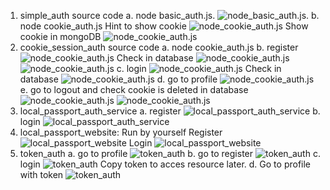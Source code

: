 1. simple_auth source code
a. node basic_auth.js. 
![node_basic_auth.js.](public/node_basic_auth.png.png)
b. node cookie_auth.js
Hint to show cookie
![node_cookie_auth.js](public/login.png)
Show cookie in mongoDB
![node_cookie_auth.js](public/cookie_in_mongoDB.png)
2. cookie_session_auth source code
a. node cookie_auth.js
b. register
![node_cookie_auth.js](public/register_cookie_session_auth.png)
Check in database
![node_cookie_auth.js](public/Check_in_database_mongo.png)
![node_cookie_auth.js](public/check_database.png)
c. login
![node_cookie_auth.js](public/login_cookie.png)
Check in database
![node_cookie_auth.js](public/session_cookie_mgb.png)
d. go to profile
![node_cookie_auth.js](public/profile.png)
e. go to logout and check cookie is deleted in database
![node_cookie_auth.js](public/logout_cookie.png)
![node_cookie_auth.js](public/cookie_logout.png)
3. local_passport_auth_service
a. register
![local_passport_auth_service](public/register_local_passport_auth_service.png)
b. login
![local_passport_auth_service](public/login_local_passport_auth_service.png)
4. local_passport_website: Run by yourself
Register
![local_passport_website](public/register_local_passport_website.png)
Login
![local_passport_website](public/login_local_passport_website.png)
5. token_auth
a. go to profile
![token_auth](public/profile_token_auth.png)
b. go to register
![token_auth](public/register_token_auth.png)
c. login
![token_auth](public/login_token_auth.png)
Copy token to acces resource later.
d. Go to profile with token
![token_auth](public/profile_with_token.png)
